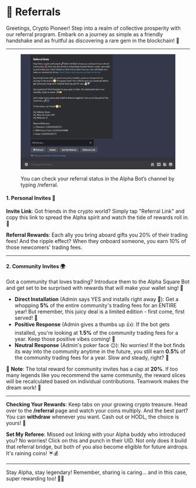 # 👏 Referrals

Greetings, Crypto Pioneer! Step into a realm of collective prosperity with our referral program. Embark on a journey as simple as a friendly handshake and as fruitful as discovering a rare gem in the blockchain! 💎



***



<figure><img src="../../.gitbook/assets/Screenshot 2023-11-08 at 16.26.21.png" alt="" width="563"><figcaption><p>You can check your referral status in the Alpha Bot’s channel by typing /referral.</p></figcaption></figure>

#### **1. Personal Invites** 🙌

**Invite Link**: Got friends in the crypto world? Simply tap "Referral Link" and copy this link to spread the Alpha spirit and watch the tide of rewards roll in. 🌊&#x20;

**Referral Rewards**: Each ally you bring aboard gifts you 20% of their trading fees! And the ripple effect? When they onboard someone, you earn 10% of those newcomers' trading fees.&#x20;



***

####

#### **2. Community Invites** 🌍

Got a community that loves trading? Introduce them to the Alpha Square Bot and get set to be surprised with rewards that will make your wallet sing! 🎤

* **Direct Installation** (Admin says YES and installs right away 🚀): Get a whopping **5%** of the entire community's trading fees for an ENTIRE year! But remember, this juicy deal is a limited edition - first come, first served! 🏃
* **Positive Response** (Admin gives a thumbs up 👍): If the bot gets installed, you're looking at **1.5%** of the community trading fees for a year. Keep those positive vibes coming! 🌈
* **Neutral Response** (Admin's poker face 😐): No worries! If the bot finds its way into the community anytime in the future, you still earn **0.5%** of the community trading fees for a year. Slow and steady, right? 🐢

📌 **Note**: The total reward for community invites has a cap at **20%**. If too many legends like you recommend the same community, the reward slices will be recalculated based on individual contributions. Teamwork makes the dream work! 🤝

***

**Checking Your Rewards**: Keep tabs on your growing crypto treasure. Head over to the **/referral** page and watch your coins multiply. And the best part? You can **withdraw** whenever you want. Cash out or HODL, the choice is yours! 🎰

**Set My Referee**: Missed out linking with your Alpha buddy who introduced you? No worries! Click on this and punch in their UID. Not only does it build that referral bridge, but both of you also become eligible for future airdrops. It's raining coins! ☔💰

***

Stay Alpha, stay legendary! Remember, sharing is caring... and in this case, super rewarding too! 🚀🌌
